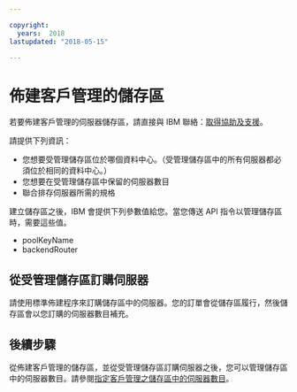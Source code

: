 ```yaml
---

copyright:
  years:  2018
lastupdated: "2018-05-15"

---
```



# 佈建客戶管理的儲存區

若要佈建客戶管理的伺服器儲存區，請直接與 IBM 聯絡：[取得協助及支援](../bare-metal/get-help-and-support.html)。

請提供下列資訊：
* 您想要受管理儲存區位於哪個資料中心。（受管理儲存區中的所有伺服器都必須位於相同的資料中心。）
* 您想要在受管理儲存區中保留的伺服器數目
* 聯合排存伺服器所需的規格

建立儲存區之後，IBM 會提供下列參數值給您。當您傳送 API 指令以管理儲存區時，需要這些值。
* poolKeyName
* backendRouter

## 從受管理儲存區訂購伺服器
請使用標準佈建程序來訂購儲存區中的伺服器。您的訂單會從儲存區履行，然後儲存區會以您訂購的伺服器數目補充。

## 後續步驟

從佈建客戶管理的儲存區，並從受管理儲存區訂購伺服器之後，您可以管理儲存區中的伺服器數目。請參閱[指定客戶管理之儲存區中的伺服器數目](../bare-metal/managedPool_managing.html)。
